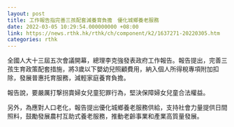 ```yaml
---
layout: post
title: 工作報告指完善三孩配套減養育負擔　優化城鄉養老服務
date: 2022-03-05 10:29:54.000000000 +08:00
link: https://news.rthk.hk/rthk/ch/component/k2/1637271-20220305.htm
categories: rthk
---
```


全國人大十三屆五次會議開幕，總理李克強發表政府工作報告。報告提出，完善三孩生育政策配套措施，將3歲以下嬰幼兒照顧費用，納入個人所得稅專項附加扣除，發展普惠托育服務，減輕家庭養育負擔。

報告說，要嚴厲打撃拐賣婦女兒童犯罪行為，堅決保障婦女兒童合法權益。

另外，為應對人口老化，報告提出優化城鄉養老服務供給，支持社會力量提供日間照料，鼓勵發展農村互助式養老服務，推動老齡事業和產業高質量發展。
